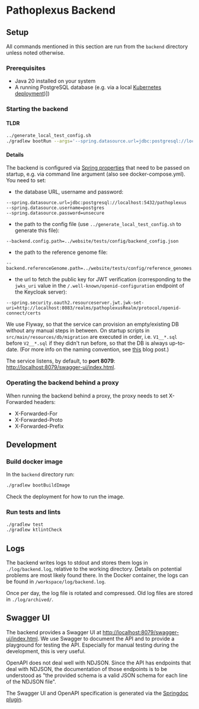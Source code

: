 # Pathoplexus Backend

## Setup

All commands mentioned in this section are run from the `backend` directory unless noted otherwise.

### Prerequisites

* Java 20 installed on your system
* A running PostgreSQL database (e.g. via a local [Kubernetes deployment](../kubernetes/README.md))])

### Starting the backend

#### TLDR

```bash
../generate_local_test_config.sh
./gradlew bootRun --args='--spring.datasource.url=jdbc:postgresql://localhost:5432/pathoplexus --spring.datasource.username=postgres --spring.datasource.password=unsecure --backend.config.path=../website/tests/config/backend_config.json --backend.referenceGenome.path=../website/tests/config/reference_genomes.json'
```

#### Details

The backend is configured via
[Spring properties](https://docs.spring.io/spring-boot/docs/current/reference/html/features.html#features.external-config)
that need to be passed on startup, e.g. via command line argument (also see docker-compose.yml).
You need to set:
* the database URL, username and password:
```
--spring.datasource.url=jdbc:postgresql://localhost:5432/pathoplexus
--spring.datasource.username=postgres
--spring.datasource.password=unsecure
```
* the path to the config file (use `../generate_local_test_config.sh` to generate this file):
```
--backend.config.path=../website/tests/config/backend_config.json
```
* the path to the reference genome file:
```
--backend.referenceGenome.path=../website/tests/config/reference_genomes.json
```
* the url to fetch the public key for JWT verification 
  (corresponding to the `jwks_uri` value in the `/.well-known/openid-configuration` endpoint of the Keycloak server):
```
--spring.security.oauth2.resourceserver.jwt.jwk-set-uri=http://localhost:8083/realms/pathoplexusRealm/protocol/openid-connect/certs
```

We use Flyway, so that the service can provision an empty/existing DB without any manual steps in between. On startup scripts in `src/main/resources/db/migration` are executed in order, i.e. `V1__*.sql` before `V2__*.sql` if they didn't run before, so that the DB is always up-to-date. (For more info on the naming convention, see [this](https://www.red-gate.com/blog/database-devops/flyway-naming-patterns-matter) blog post.)

The service listens, by default, to **port 8079**: <http://localhost:8079/swagger-ui/index.html>.

### Operating the backend behind a proxy

When running the backend behind a proxy, the proxy needs to set X-Forwarded headers:

* X-Forwarded-For
* X-Forwarded-Proto
* X-Forwarded-Prefix

## Development

### Build docker image

In the `backend` directory run:

```bash
./gradlew bootBuildImage
```

Check the deployment for how to run the image.

### Run tests and lints

```bash
./gradlew test
./gradlew ktlintCheck
```

## Logs

The backend writes logs to stdout and stores them logs in `./log/backend.log`, relative to the working directory.
Details on potential problems are most likely found there.
In the Docker container, the logs can be found in `/workspace/log/backend.log`.

Once per day, the log file is rotated and compressed. Old log files are stored in `./log/archived/`.

## Swagger UI

The backend provides a Swagger UI at <http://localhost:8079/swagger-ui/index.html>.
We use Swagger to document the API and to provide a playground for testing the API.
Especially for manual testing during the development, this is very useful.

OpenAPI does not deal well with NDJSON. 
Since the API has endpoints that deal with NDJSON, the documentation of those endpoints is to be understood as
"the provided schema is a valid JSON schema for each line of the NDJSON file".

The Swagger UI and OpenAPI specification is generated via the [Springdoc plugin](https://springdoc.org/).

